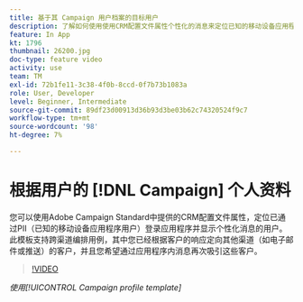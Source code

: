 ```yaml
---
title: 基于其 Campaign 用户档案的目标用户
description: 了解如何使用使用CRM配置文件属性个性化的消息来定位已知的移动设备应用程序用户。
feature: In App
kt: 1796
thumbnail: 26200.jpg
doc-type: feature video
activity: use
team: TM
exl-id: 72b1fe11-3c38-4f0b-8ccd-0f7b73b1083a
role: User, Developer
level: Beginner, Intermediate
source-git-commit: 89df23d00913d36b93d3be03b62c74320524f9c7
workflow-type: tm+mt
source-wordcount: '98'
ht-degree: 7%

---
```


# 根据用户的 [!DNL Campaign] 个人资料

您可以使用Adobe Campaign Standard中提供的CRM配置文件属性，定位已通过PII（已知的移动设备应用程序用户）登录应用程序并显示个性化消息的用户。 此模板支持跨渠道编排用例，其中您已经根据客户的响应定向其他渠道（如电子邮件或推送）的客户，并且您希望通过应用程序内消息再次吸引这些客户。

>[!VIDEO](https://video.tv.adobe.com/v/26200?quality=12&learn=on)

*使用[!UICONTROL Campaign profile template]*
